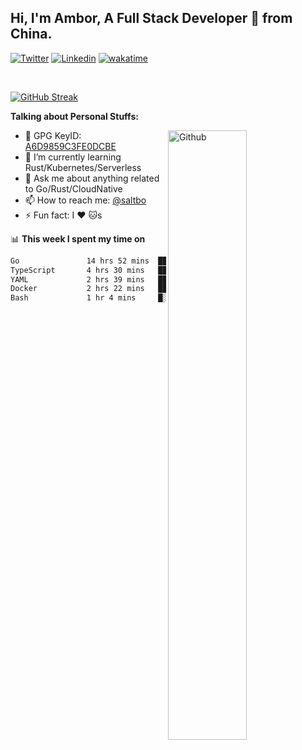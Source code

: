 ## Hi, I'm Ambor, A Full Stack Developer 🚀 from China.

[![Twitter](https://img.shields.io/badge/-saltbo-1ca0f1?style=flat&logo=twitter&logoColor=white)](https://twitter.com/rdsaltbo)
[![Linkedin](https://img.shields.io/badge/-saltbo-blue?style=flat&logo=Linkedin&logoColor=white)](https://www.linkedin.com/in/saltbo/)
[![wakatime](https://wakatime.com/badge/user/f82b1c77-faab-48cd-aef5-a12c0aff104b.svg)](https://wakatime.com/@f82b1c77-faab-48cd-aef5-a12c0aff104b)

&nbsp;  

[![GitHub Streak](http://github-readme-streak-stats.herokuapp.com?user=saltbo&hide_border=true&date_format=M%20j%5B%2C%20Y%5D)](https://git.io/streak-stats)

**Talking about Personal Stuffs:**
<!-- Any image aligned to the right. Beware the width  -->
<img width="50%" align="right" alt="Github" src="https://raw.githubusercontent.com/saltbo/saltbo/master/images/git-header.svg" />

- 🤘 GPG KeyID: [A6D9859C3FE0DCBE](https://saltbo.cn/pgp_keys.asc)
- 🌱 I’m currently learning Rust/Kubernetes/Serverless
- 💬 Ask me about anything related to Go/Rust/CloudNative
- 📫 How to reach me: [@saltbo](https://t.me/saltbo)
- ⚡ Fun fact: I :heart: :cat:s


📊 **This week I spent my time on**
<!--START_SECTION:waka-->

```txt
Go               14 hrs 52 mins  █████████████░░░░░░░░░░░░   52.57 %
TypeScript       4 hrs 30 mins   ████░░░░░░░░░░░░░░░░░░░░░   15.91 %
YAML             2 hrs 39 mins   ██▒░░░░░░░░░░░░░░░░░░░░░░   09.37 %
Docker           2 hrs 22 mins   ██░░░░░░░░░░░░░░░░░░░░░░░   08.38 %
Bash             1 hr 4 mins     █░░░░░░░░░░░░░░░░░░░░░░░░   03.81 %
```

<!--END_SECTION:waka-->
